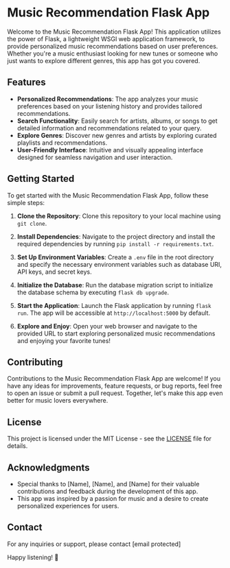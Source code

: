 # Music Recommendation Flask App

Welcome to the Music Recommendation Flask App! This application utilizes the power of Flask, a lightweight WSGI web application framework, to provide personalized music recommendations based on user preferences. Whether you're a music enthusiast looking for new tunes or someone who just wants to explore different genres, this app has got you covered.

## Features

- **Personalized Recommendations**: The app analyzes your music preferences based on your listening history and provides tailored recommendations.
- **Search Functionality**: Easily search for artists, albums, or songs to get detailed information and recommendations related to your query.
- **Explore Genres**: Discover new genres and artists by exploring curated playlists and recommendations.
- **User-Friendly Interface**: Intuitive and visually appealing interface designed for seamless navigation and user interaction.

## Getting Started

To get started with the Music Recommendation Flask App, follow these simple steps:

1. **Clone the Repository**: Clone this repository to your local machine using `git clone`.

2. **Install Dependencies**: Navigate to the project directory and install the required dependencies by running `pip install -r requirements.txt`.

3. **Set Up Environment Variables**: Create a `.env` file in the root directory and specify the necessary environment variables such as database URI, API keys, and secret keys.

4. **Initialize the Database**: Run the database migration script to initialize the database schema by executing `flask db upgrade`.

5. **Start the Application**: Launch the Flask application by running `flask run`. The app will be accessible at `http://localhost:5000` by default.

6. **Explore and Enjoy**: Open your web browser and navigate to the provided URL to start exploring personalized music recommendations and enjoying your favorite tunes!

## Contributing

Contributions to the Music Recommendation Flask App are welcome! If you have any ideas for improvements, feature requests, or bug reports, feel free to open an issue or submit a pull request. Together, let's make this app even better for music lovers everywhere.

## License

This project is licensed under the MIT License - see the [LICENSE](LICENSE) file for details.

## Acknowledgments

- Special thanks to [Name], [Name], and [Name] for their valuable contributions and feedback during the development of this app.
- This app was inspired by a passion for music and a desire to create personalized experiences for users.
  
## Contact

For any inquiries or support, please contact [email protected]

Happy listening! 🎵
